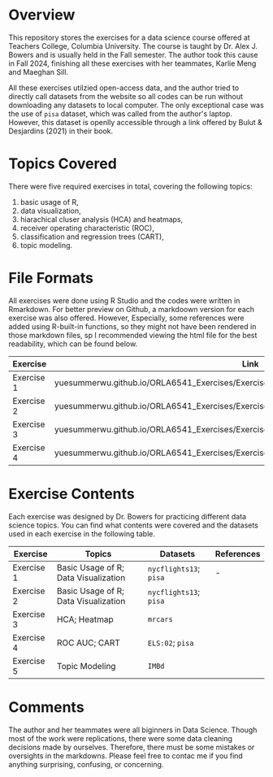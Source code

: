 # Overview 

This repository stores the exercises for a data science course offered at Teachers College, Columbia University. The course is taught by Dr. Alex J. Bowers and is usually held in the Fall semester. The author took this cause in Fall 2024, finishing all these exercises with her teammates, Karlie Meng and Maeghan Sill.

All these exercises utilzied open-access data, and the author tried to directly call datasets from the website so all codes can be run without downloading any datasets to local computer. The only exceptional case was the use of `pisa` dataset, which was called from the author's laptop. However, this dataset is openlly accessible through a link offered by Bulut & Desjardins (2021) in their book. 

# Topics Covered 

There were five required exercises in total, covering the following topics: 
1. basic usage of R,
2. data visualization,
3. hiarachical cluser analysis (HCA) and heatmaps,
4. receiver operating characteristic (ROC),
5. classification and regression trees (CART),
6. topic modeling. 

# File Formats 

All exercises were done using R Studio and the codes were written in Rmarkdown. For better preview on Github, a markdoown version for each exercise was also offered. However, Especially, some references were added using R-built-in functions, so they might not have been rendered in those markdown files, sp I recommended viewing the html file for the best readability, which can be found below. 

|Exercise|Link|
|--------|----|
|Exercise 1| yuesummerwu.github.io/ORLA6541_Exercises/Exercise1_DataVis_1/ORLA6541_Exercise1.html|
|Exercise 2| yuesummerwu.github.io/ORLA6541_Exercises/Exercise2_DataVis_2/ORLA6541_Exercise2.html|
|Exercise 3| yuesummerwu.github.io/ORLA6541_Exercises/Exercise3_HCA_Heatmap/ORLA6541_Exercise3.html|
|Exercise 4| yuesummerwu.github.io/ORLA6541_Exercises/Exercise4_ROC_AUC_CART/ORLA6541_Exercise4.html|

# Exercise Contents 

Each exercise was designed by Dr. Bowers for practicing different data science topics. You can find what contents were covered and the datasets used in each exercise in the following table. 

| Exercise | Topics | Datasets | References |
|----------|----------|----------|----------| 
| Exercise 1  | Basic Usage of R; Data Visualization  | `nycflights13`; `pisa`  |-| 
| Exercise 2  | Basic Usage of R; Data Visualization | `nycflights13`; `pisa`   |
| Exercise 3  | HCA; Heatmap  | `mrcars`  |
| Exercise 4  | ROC AUC; CART | `ELS:02`; `pisa`  |
| Exercise 5  | Topic Modeling | `IMBd`  |

# Comments 

The author and her teammates were all biginners in Data Science. Though most of the work were replications, there were some data cleaning decisions made by ourselves. Therefore, there must be some mistakes or oversights in the markdowns. Please feel free to contac me if you find anything surprising, confusing, or concerning. 

